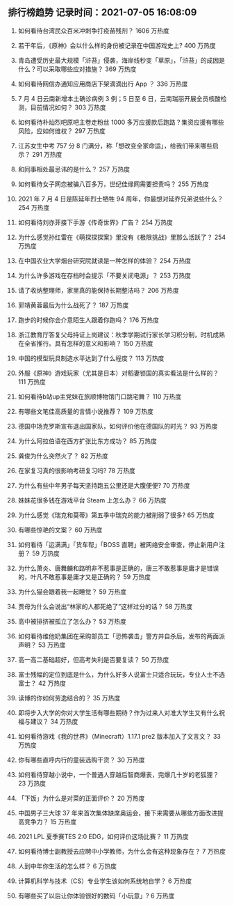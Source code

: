 
## 排行榜趋势 记录时间：2021-07-05 16:08:09
  
  1. 如何看待台湾民众百米冲刺争打疫苗残剂？ 1606 万热度
    
  2. 若干年后，《原神》会以什么样的身份被记录在中国游戏史上? 400 万热度
    
  3. 青岛遭受历史最大规模「浒苔」侵袭，海岸线秒变「草原」，「浒苔」的成因是什么？可以采取哪些应对措施？ 369 万热度
    
  4. 如何看待网信办通知应用商店下架滴滴出行 App ？ 336 万热度
    
  5. 7 月 4 日云南新增本土确诊病例 3 例；5 日至 6 日，云南瑞丽开展全员核酸检测，目前情况如何？ 303 万热度
    
  6. 如何看待朴灿烈吧原吧主卷走粉丝 1000 多万应援款后跑路？集资应援有哪些风险，应如何维权？ 297 万热度
    
  7. 江苏女生中考 757 分 8 门满分，称「想改变全家命运」，给我们带来哪些启示？ 291 万热度
    
  8. 和同事相处最忌讳的是什么？ 257 万热度
    
  9. 如何看待女子网恋被骗八百多万，世纪佳缘网需要担责吗？ 255 万热度
    
  10. 2021 年 7 月 4 日是陈延年烈士牺牲 94 周年，你最想对延乔兄弟说些什么？ 254 万热度
    
  11. 如何看待刘亦菲接下手游《传奇世界》广告？ 254 万热度
    
  12. 为什么感觉孙红雷在《萌探探探案》里没有《极限挑战》里那么活跃了？ 254 万热度
    
  13. 在中国农业大学烟台研究院就读是一种怎样的体验？ 254 万热度
    
  14. 为什么许多游戏在存档时会提示「不要关闭电源」？ 253 万热度
    
  15. 请了收纳整理师，家里真的能保持长期整洁吗？ 206 万热度
    
  16. 郭靖黄蓉最后为什么战死了？ 187 万热度
    
  17. 跑步的时候你会介意陌生人跟着你跑吗？ 176 万热度
    
  18. 浙江教育厅答复父母持证上岗建议：秋季学期试行家长学习积分制，时机成熟在全省推行。具有怎样的意义和影响？ 150 万热度
    
  19. 中国的模型玩具制造水平达到了什么程度？ 113 万热度
    
  20. 外服《原神》游戏玩家（尤其是日本）对稻妻锁国的真实看法是什么样的？ 111 万热度
    
  21. 如何看待b站up主党妹在旅顺博物馆门口跳宅舞？ 110 万热度
    
  22. 有哪些文笔佳高质量的言情小说推荐？ 109 万热度
    
  23. 德国中场克罗斯宣布退出国家队，如何评价他在德国队的时光？ 93 万热度
    
  24. 为什么阿拉伯语在西方扩张比东方成功？ 85 万热度
    
  25. 龚俊为什么突然火了？ 82 万热度
    
  26. 在家复习真的很影响考研复习吗? 78 万热度
    
  27. 为什么有些中年男子每天坚持跑五公里还是大腹便便? 70 万热度
    
  28. 妹妹花很多钱在游戏平台 Steam 上怎么办？ 66 万热度
    
  29. 为什么感觉《瑞克和莫蒂》第五季中瑞克的能力被削弱了很多? 65 万热度
    
  30. 有哪些惊艳的文案？ 60 万热度
    
  31. 如何看待「运满满」「货车帮」「BOSS 直聘」被网络安全审查，停止新用户注册？ 59 万热度
    
  32. 为什么萧炎、唐舞麟和路明非不惹事是正确的，唐三不敢惹事是庸才是错误的，叶凡不敢惹事是庸才又是正确的？ 59 万热度
    
  33. 为什么猫会跟着我一起睡觉？ 59 万热度
    
  34. 贾母为什么会说出“林家的人都死绝了”这样过分的话？ 58 万热度
    
  35. 高中被排挤被孤立了怎么办？ 53 万热度
    
  36. 如何看待维他奶集团在采购部员工「恐怖袭击」警方并自杀后，发布的两面派声明？ 53 万热度
    
  37. 高一高二基础超好，但高考失利是否要复读？ 50 万热度
    
  38. 富士残幅的定位到底是什么，为什么好多人说富士只适合玩玩，专业人士不选富士？ 42 万热度
    
  39. 读博的你如何劳逸结合的？ 35 万热度
    
  40. 即将步入大学的你对大学生活有哪些期待？作为过来人对准大学生又有什么祝福与建议？ 34 万热度
    
  41. 如何看待游戏《我的世界》（Minecraft）1.17.1 pre2 版本加入了文言文？ 33 万热度
    
  42. 你有哪些直呼内行的童装选购干货？ 30 万热度
    
  43. 如何看待穿越小说中，一个普通人穿越后智商爆表，完爆几十岁的老狐狸？ 23 万热度
    
  44. 「下饭」为什么是对菜的正面评价？ 20 万热度
    
  45. 中国男子三大球 37 年来首次集体缺席奥运会，接下来需要从哪些方面改进提高竞争力？ 15 万热度
    
  46. 2021 LPL 夏季赛TES 2:0 EDG，如何评价这场比赛？ 11 万热度
    
  47. 如何看待博士副教授去应聘中小学教师，为什么会有这种现象存在？ 7 万热度
    
  48. 人到中年你生活的怎么样？ 6 万热度
    
  49. 计算机科学与技术（CS）专业学生该如何系统地自学？ 6 万热度
    
  50. 有哪些买了以后让你体验很好的数码「小玩意」? 6 万热度
    